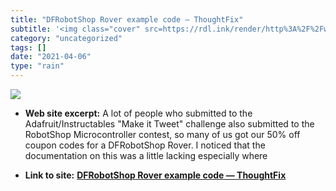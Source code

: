 ```yaml
---
title: "DFRobotShop Rover example code — ThoughtFix"
subtitle: '<img class="cover" src=https://rdl.ink/render/http%3A%2F%2Fwww.thoughtfix.com%2Fblog%2F2012%2F2%2F1%...'
category: "uncategorized"
tags: []
date: "2021-04-06"
type: "rain"
---
```

<img class="cover" src=https://rdl.ink/render/http%3A%2F%2Fwww.thoughtfix.com%2Fblog%2F2012%2F2%2F1%2Fdfrobotshop-rover-example-code.html>



* **Web site excerpt:** A lot of people who submitted to the Adafruit/Instructables "Make it Tweet" challenge also submitted to the RobotShop Microcontroller contest, so many of us got our 50% off coupon codes for a DFRobotShop Rover. I noticed that the documentation on this was a little lacking especially where

* **Link to site:** **[DFRobotShop Rover example code — ThoughtFix](http://www.thoughtfix.com/blog/2012/2/1/dfrobotshop-rover-example-code.html)**